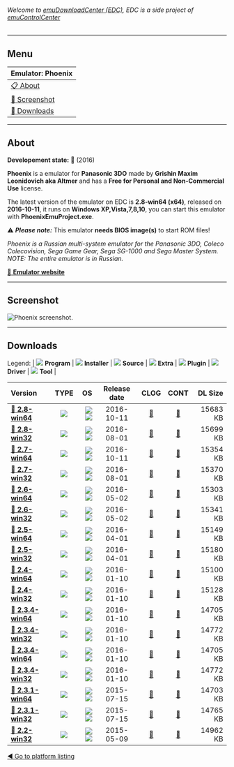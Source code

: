 ###### Welcome to [emuDownloadCenter (EDC)](https://github.com/PhoenixInteractiveNL/emuDownloadCenter/wiki/), EDC is a side project of [emuControlCenter](https://github.com/PhoenixInteractiveNL/emuControlCenter/wiki/)
***
## Menu
| **Emulator: Phoenix** |
|:---------|
| [:clipboard: About](#about) |
| [:sunrise: Screenshot](#screenshot) |
| [:floppy_disk: Downloads](#downloads) |
***
## About
**Developement state:** :large_blue_circle: (2016)

**Phoenix** is a emulator for **Panasonic 3DO** made by **Grishin Maxim Leonidovich aka Altmer** and has a **Free for Personal and Non-Commercial Use** license.

The latest version of the emulator on EDC is **2.8-win64 (x64)**, released on **2016-10-11**, it runs on **Windows XP,Vista,7,8,10**, you can start this emulator with **PhoenixEmuProject.exe**.

:warning: _**Please note:**_ This emulator **needs BIOS image(s)** to start ROM files!

_Phoenix is a Russian multi-system emulator for the Panasonic 3DO, Coleco Colecovision, Sega Game Gear, Sega SG-1000 and Sega Master System. NOTE: The entire emulator is in Russian._

[:link: **Emulator website**](https://arts-union.ru/node/23)
***
## Screenshot
![](https://raw.githubusercontent.com/PhoenixInteractiveNL/emuDownloadCenter/master/hooks/phoenix/emulator_screen_01.jpg "Phoenix screenshot.")
***
## Downloads
Legend: | 
![](https://raw.githubusercontent.com/wiki/PhoenixInteractiveNL/emuDownloadCenter/images_misc/icon_program_24.png) **Program** | 
![](https://raw.githubusercontent.com/wiki/PhoenixInteractiveNL/emuDownloadCenter/images_misc/icon_installer_24.png) **Installer** | 
![](https://raw.githubusercontent.com/wiki/PhoenixInteractiveNL/emuDownloadCenter/images_misc/icon_source_code_24.png) **Source** | 
![](https://raw.githubusercontent.com/wiki/PhoenixInteractiveNL/emuDownloadCenter/images_misc/icon_extra_24.png) **Extra** | 
![](https://raw.githubusercontent.com/wiki/PhoenixInteractiveNL/emuDownloadCenter/images_misc/icon_plugin_24.png) **Plugin** | 
![](https://raw.githubusercontent.com/wiki/PhoenixInteractiveNL/emuDownloadCenter/images_misc/icon_driver_24.png) **Driver** | 
![](https://raw.githubusercontent.com/wiki/PhoenixInteractiveNL/emuDownloadCenter/images_misc/icon_tool_24.png) **Tool** | 
 
| Version | TYPE | OS | Release date | CLOG | CONT | DL Size |
|:--------|:----:|---:|:------------:|:----:|:----:|--------:|
| [:floppy_disk: **2.8-win64**](https://github.com/PhoenixInteractiveNL/edc-repo0001/raw/master/phoenix/2.8-win64.7z) | ![](https://raw.githubusercontent.com/wiki/PhoenixInteractiveNL/emuDownloadCenter/images_misc/icon_program_24.png) | ![](https://raw.githubusercontent.com/wiki/PhoenixInteractiveNL/emuDownloadCenter/images_misc/logo_windows_24.png)![](https://raw.githubusercontent.com/wiki/PhoenixInteractiveNL/emuDownloadCenter/images_misc/icon_64-bit_24.png) | 2016-10-11 | [:page_facing_up:](https://github.com/PhoenixInteractiveNL/edc-repo0001/blob/master/phoenix/2.8-win64_changelog.txt) | [:mag_right:](https://github.com/PhoenixInteractiveNL/edc-repo0001/blob/master/phoenix/2.8-win64_contents.txt) | 15683 KB |
| [:floppy_disk: **2.8-win32**](https://github.com/PhoenixInteractiveNL/edc-repo0001/raw/master/phoenix/2.8-win32.7z) | ![](https://raw.githubusercontent.com/wiki/PhoenixInteractiveNL/emuDownloadCenter/images_misc/icon_program_24.png) | ![](https://raw.githubusercontent.com/wiki/PhoenixInteractiveNL/emuDownloadCenter/images_misc/logo_windows_24.png)![](https://raw.githubusercontent.com/wiki/PhoenixInteractiveNL/emuDownloadCenter/images_misc/icon_32-bit_24.png) | 2016-08-01 | [:page_facing_up:](https://github.com/PhoenixInteractiveNL/edc-repo0001/blob/master/phoenix/2.8-win32_changelog.txt) | [:mag_right:](https://github.com/PhoenixInteractiveNL/edc-repo0001/blob/master/phoenix/2.8-win32_contents.txt) | 15699 KB |
| [:floppy_disk: **2.7-win64**](https://github.com/PhoenixInteractiveNL/edc-repo0007/raw/master/phoenix/2.7-win64.7z) | ![](https://raw.githubusercontent.com/wiki/PhoenixInteractiveNL/emuDownloadCenter/images_misc/icon_program_24.png) | ![](https://raw.githubusercontent.com/wiki/PhoenixInteractiveNL/emuDownloadCenter/images_misc/logo_windows_24.png)![](https://raw.githubusercontent.com/wiki/PhoenixInteractiveNL/emuDownloadCenter/images_misc/icon_64-bit_24.png) | 2016-10-11 | [:page_facing_up:](https://github.com/PhoenixInteractiveNL/edc-repo0007/blob/master/phoenix/2.7-win64_changelog.txt) | [:mag_right:](https://github.com/PhoenixInteractiveNL/edc-repo0007/blob/master/phoenix/2.7-win64_contents.txt) | 15354 KB |
| [:floppy_disk: **2.7-win32**](https://github.com/PhoenixInteractiveNL/edc-repo0007/raw/master/phoenix/2.7-win32.7z) | ![](https://raw.githubusercontent.com/wiki/PhoenixInteractiveNL/emuDownloadCenter/images_misc/icon_program_24.png) | ![](https://raw.githubusercontent.com/wiki/PhoenixInteractiveNL/emuDownloadCenter/images_misc/logo_windows_24.png)![](https://raw.githubusercontent.com/wiki/PhoenixInteractiveNL/emuDownloadCenter/images_misc/icon_32-bit_24.png) | 2016-08-01 | [:page_facing_up:](https://github.com/PhoenixInteractiveNL/edc-repo0007/blob/master/phoenix/2.7-win32_changelog.txt) | [:mag_right:](https://github.com/PhoenixInteractiveNL/edc-repo0007/blob/master/phoenix/2.7-win32_contents.txt) | 15370 KB |
| [:floppy_disk: **2.6-win64**](https://github.com/PhoenixInteractiveNL/edc-repo0007/raw/master/phoenix/2.6-win64.7z) | ![](https://raw.githubusercontent.com/wiki/PhoenixInteractiveNL/emuDownloadCenter/images_misc/icon_program_24.png) | ![](https://raw.githubusercontent.com/wiki/PhoenixInteractiveNL/emuDownloadCenter/images_misc/logo_windows_24.png)![](https://raw.githubusercontent.com/wiki/PhoenixInteractiveNL/emuDownloadCenter/images_misc/icon_64-bit_24.png) | 2016-05-02 | [:page_facing_up:](https://github.com/PhoenixInteractiveNL/edc-repo0007/blob/master/phoenix/2.6-win64_changelog.txt) | [:mag_right:](https://github.com/PhoenixInteractiveNL/edc-repo0007/blob/master/phoenix/2.6-win64_contents.txt) | 15303 KB |
| [:floppy_disk: **2.6-win32**](https://github.com/PhoenixInteractiveNL/edc-repo0007/raw/master/phoenix/2.6-win32.7z) | ![](https://raw.githubusercontent.com/wiki/PhoenixInteractiveNL/emuDownloadCenter/images_misc/icon_program_24.png) | ![](https://raw.githubusercontent.com/wiki/PhoenixInteractiveNL/emuDownloadCenter/images_misc/logo_windows_24.png)![](https://raw.githubusercontent.com/wiki/PhoenixInteractiveNL/emuDownloadCenter/images_misc/icon_32-bit_24.png) | 2016-05-02 | [:page_facing_up:](https://github.com/PhoenixInteractiveNL/edc-repo0007/blob/master/phoenix/2.6-win32_changelog.txt) | [:mag_right:](https://github.com/PhoenixInteractiveNL/edc-repo0007/blob/master/phoenix/2.6-win32_contents.txt) | 15341 KB |
| [:floppy_disk: **2.5-win64**](https://github.com/PhoenixInteractiveNL/edc-repo0007/raw/master/phoenix/2.5-win64.7z) | ![](https://raw.githubusercontent.com/wiki/PhoenixInteractiveNL/emuDownloadCenter/images_misc/icon_program_24.png) | ![](https://raw.githubusercontent.com/wiki/PhoenixInteractiveNL/emuDownloadCenter/images_misc/logo_windows_24.png)![](https://raw.githubusercontent.com/wiki/PhoenixInteractiveNL/emuDownloadCenter/images_misc/icon_64-bit_24.png) | 2016-04-01 | [:page_facing_up:](https://github.com/PhoenixInteractiveNL/edc-repo0007/blob/master/phoenix/2.5-win64_changelog.txt) | [:mag_right:](https://github.com/PhoenixInteractiveNL/edc-repo0007/blob/master/phoenix/2.5-win64_contents.txt) | 15149 KB |
| [:floppy_disk: **2.5-win32**](https://github.com/PhoenixInteractiveNL/edc-repo0007/raw/master/phoenix/2.5-win32.7z) | ![](https://raw.githubusercontent.com/wiki/PhoenixInteractiveNL/emuDownloadCenter/images_misc/icon_program_24.png) | ![](https://raw.githubusercontent.com/wiki/PhoenixInteractiveNL/emuDownloadCenter/images_misc/logo_windows_24.png)![](https://raw.githubusercontent.com/wiki/PhoenixInteractiveNL/emuDownloadCenter/images_misc/icon_32-bit_24.png) | 2016-04-01 | [:page_facing_up:](https://github.com/PhoenixInteractiveNL/edc-repo0007/blob/master/phoenix/2.5-win32_changelog.txt) | [:mag_right:](https://github.com/PhoenixInteractiveNL/edc-repo0007/blob/master/phoenix/2.5-win32_contents.txt) | 15180 KB |
| [:floppy_disk: **2.4-win64**](https://github.com/PhoenixInteractiveNL/edc-repo0007/raw/master/phoenix/2.4-win64.7z) | ![](https://raw.githubusercontent.com/wiki/PhoenixInteractiveNL/emuDownloadCenter/images_misc/icon_program_24.png) | ![](https://raw.githubusercontent.com/wiki/PhoenixInteractiveNL/emuDownloadCenter/images_misc/logo_windows_24.png)![](https://raw.githubusercontent.com/wiki/PhoenixInteractiveNL/emuDownloadCenter/images_misc/icon_64-bit_24.png) | 2016-01-10 | [:page_facing_up:](https://github.com/PhoenixInteractiveNL/edc-repo0007/blob/master/phoenix/2.4-win64_changelog.txt) | [:mag_right:](https://github.com/PhoenixInteractiveNL/edc-repo0007/blob/master/phoenix/2.4-win64_contents.txt) | 15100 KB |
| [:floppy_disk: **2.4-win32**](https://github.com/PhoenixInteractiveNL/edc-repo0007/raw/master/phoenix/2.4-win32.7z) | ![](https://raw.githubusercontent.com/wiki/PhoenixInteractiveNL/emuDownloadCenter/images_misc/icon_program_24.png) | ![](https://raw.githubusercontent.com/wiki/PhoenixInteractiveNL/emuDownloadCenter/images_misc/logo_windows_24.png)![](https://raw.githubusercontent.com/wiki/PhoenixInteractiveNL/emuDownloadCenter/images_misc/icon_32-bit_24.png) | 2016-01-10 | [:page_facing_up:](https://github.com/PhoenixInteractiveNL/edc-repo0007/blob/master/phoenix/2.4-win32_changelog.txt) | [:mag_right:](https://github.com/PhoenixInteractiveNL/edc-repo0007/blob/master/phoenix/2.4-win32_contents.txt) | 15128 KB |
| [:floppy_disk: **2.3.4-win64**](https://github.com/PhoenixInteractiveNL/edc-repo0007/raw/master/phoenix/2.3.4-win64.7z) | ![](https://raw.githubusercontent.com/wiki/PhoenixInteractiveNL/emuDownloadCenter/images_misc/icon_program_24.png) | ![](https://raw.githubusercontent.com/wiki/PhoenixInteractiveNL/emuDownloadCenter/images_misc/logo_windows_24.png)![](https://raw.githubusercontent.com/wiki/PhoenixInteractiveNL/emuDownloadCenter/images_misc/icon_64-bit_24.png) | 2016-01-10 | [:page_facing_up:](https://github.com/PhoenixInteractiveNL/edc-repo0007/blob/master/phoenix/2.3.4-win64_changelog.txt) | [:mag_right:](https://github.com/PhoenixInteractiveNL/edc-repo0007/blob/master/phoenix/2.3.4-win64_contents.txt) | 14705 KB |
| [:floppy_disk: **2.3.4-win32**](https://github.com/PhoenixInteractiveNL/edc-repo0007/raw/master/phoenix/2.3.4-win32.7z) | ![](https://raw.githubusercontent.com/wiki/PhoenixInteractiveNL/emuDownloadCenter/images_misc/icon_program_24.png) | ![](https://raw.githubusercontent.com/wiki/PhoenixInteractiveNL/emuDownloadCenter/images_misc/logo_windows_24.png)![](https://raw.githubusercontent.com/wiki/PhoenixInteractiveNL/emuDownloadCenter/images_misc/icon_32-bit_24.png) | 2016-01-10 | [:page_facing_up:](https://github.com/PhoenixInteractiveNL/edc-repo0007/blob/master/phoenix/2.3.4-win32_changelog.txt) | [:mag_right:](https://github.com/PhoenixInteractiveNL/edc-repo0007/blob/master/phoenix/2.3.4-win32_contents.txt) | 14772 KB |
| [:floppy_disk: **2.3.4-win64**](https://github.com/PhoenixInteractiveNL/edc-repo0007/raw/master/phoenix/2.3.4-win64.7z) | ![](https://raw.githubusercontent.com/wiki/PhoenixInteractiveNL/emuDownloadCenter/images_misc/icon_program_24.png) | ![](https://raw.githubusercontent.com/wiki/PhoenixInteractiveNL/emuDownloadCenter/images_misc/logo_windows_24.png)![](https://raw.githubusercontent.com/wiki/PhoenixInteractiveNL/emuDownloadCenter/images_misc/icon_64-bit_24.png) | 2016-01-10 | [:page_facing_up:](https://github.com/PhoenixInteractiveNL/edc-repo0007/blob/master/phoenix/2.3.4-win64_changelog.txt) | [:mag_right:](https://github.com/PhoenixInteractiveNL/edc-repo0007/blob/master/phoenix/2.3.4-win64_contents.txt) | 14705 KB |
| [:floppy_disk: **2.3.4-win32**](https://github.com/PhoenixInteractiveNL/edc-repo0007/raw/master/phoenix/2.3.4-win32.7z) | ![](https://raw.githubusercontent.com/wiki/PhoenixInteractiveNL/emuDownloadCenter/images_misc/icon_program_24.png) | ![](https://raw.githubusercontent.com/wiki/PhoenixInteractiveNL/emuDownloadCenter/images_misc/logo_windows_24.png)![](https://raw.githubusercontent.com/wiki/PhoenixInteractiveNL/emuDownloadCenter/images_misc/icon_32-bit_24.png) | 2016-01-10 | [:page_facing_up:](https://github.com/PhoenixInteractiveNL/edc-repo0007/blob/master/phoenix/2.3.4-win32_changelog.txt) | [:mag_right:](https://github.com/PhoenixInteractiveNL/edc-repo0007/blob/master/phoenix/2.3.4-win32_contents.txt) | 14772 KB |
| [:floppy_disk: **2.3.1-win64**](https://github.com/PhoenixInteractiveNL/edc-repo0007/raw/master/phoenix/2.3.1-win64.7z) | ![](https://raw.githubusercontent.com/wiki/PhoenixInteractiveNL/emuDownloadCenter/images_misc/icon_program_24.png) | ![](https://raw.githubusercontent.com/wiki/PhoenixInteractiveNL/emuDownloadCenter/images_misc/logo_windows_24.png)![](https://raw.githubusercontent.com/wiki/PhoenixInteractiveNL/emuDownloadCenter/images_misc/icon_64-bit_24.png) | 2015-07-15 | [:page_facing_up:](https://github.com/PhoenixInteractiveNL/edc-repo0007/blob/master/phoenix/2.3.1-win64_changelog.txt) | [:mag_right:](https://github.com/PhoenixInteractiveNL/edc-repo0007/blob/master/phoenix/2.3.1-win64_contents.txt) | 14703 KB |
| [:floppy_disk: **2.3.1-win32**](https://github.com/PhoenixInteractiveNL/edc-repo0007/raw/master/phoenix/2.3.1-win32.7z) | ![](https://raw.githubusercontent.com/wiki/PhoenixInteractiveNL/emuDownloadCenter/images_misc/icon_program_24.png) | ![](https://raw.githubusercontent.com/wiki/PhoenixInteractiveNL/emuDownloadCenter/images_misc/logo_windows_24.png)![](https://raw.githubusercontent.com/wiki/PhoenixInteractiveNL/emuDownloadCenter/images_misc/icon_32-bit_24.png) | 2015-07-15 | [:page_facing_up:](https://github.com/PhoenixInteractiveNL/edc-repo0007/blob/master/phoenix/2.3.1-win32_changelog.txt) | [:mag_right:](https://github.com/PhoenixInteractiveNL/edc-repo0007/blob/master/phoenix/2.3.1-win32_contents.txt) | 14765 KB |
| [:floppy_disk: **2.2-win32**](https://github.com/PhoenixInteractiveNL/edc-repo0007/raw/master/phoenix/2.2-win32.7z) | ![](https://raw.githubusercontent.com/wiki/PhoenixInteractiveNL/emuDownloadCenter/images_misc/icon_program_24.png) | ![](https://raw.githubusercontent.com/wiki/PhoenixInteractiveNL/emuDownloadCenter/images_misc/logo_windows_24.png)![](https://raw.githubusercontent.com/wiki/PhoenixInteractiveNL/emuDownloadCenter/images_misc/icon_32-bit_24.png) | 2015-05-09 | [:page_facing_up:](https://github.com/PhoenixInteractiveNL/edc-repo0007/blob/master/phoenix/2.2-win32_changelog.txt) | [:mag_right:](https://github.com/PhoenixInteractiveNL/edc-repo0007/blob/master/phoenix/2.2-win32_contents.txt) | 14962 KB |

[:arrow_backward: Go to platform listing](https://github.com/PhoenixInteractiveNL/emuDownloadCenter/wiki/EDC-Platform-List)
